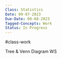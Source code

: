 ```yaml
---
Class: Statistics
Date: 09-07-2023
Due-Date: 09-08-2023
Tagged-Concepts: Work
Status: In Progress
---
```

#class-work 

Tree & Venn Diagram WS
